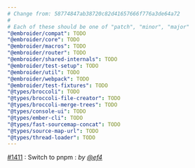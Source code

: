 ```yaml
---
# Change from: 58774847ab38720c82d41657666f776a3de64a72
#
# Each of these should be one of "patch", "minor", "major"
"@embroider/compat": TODO
"@embroider/core": TODO
"@embroider/macros": TODO
"@embroider/router": TODO
"@embroider/shared-internals": TODO
"@embroider/test-setup": TODO
"@embroider/util": TODO
"@embroider/webpack": TODO
"@embroider/test-fixtures": TODO
"@types/broccoli": TODO
"@types/broccoli-file-creator": TODO
"@types/broccoli-merge-trees": TODO
"@types/console-ui": TODO
"@types/ember-cli": TODO
"@types/fast-sourcemap-concat": TODO
"@types/source-map-url": TODO
"@types/thread-loader": TODO
---
```


[#1411](https://github.com/embroider-build/embroider/pull/1411) : Switch to pnpm : _by [@ef4](https://github.com/ef4)_